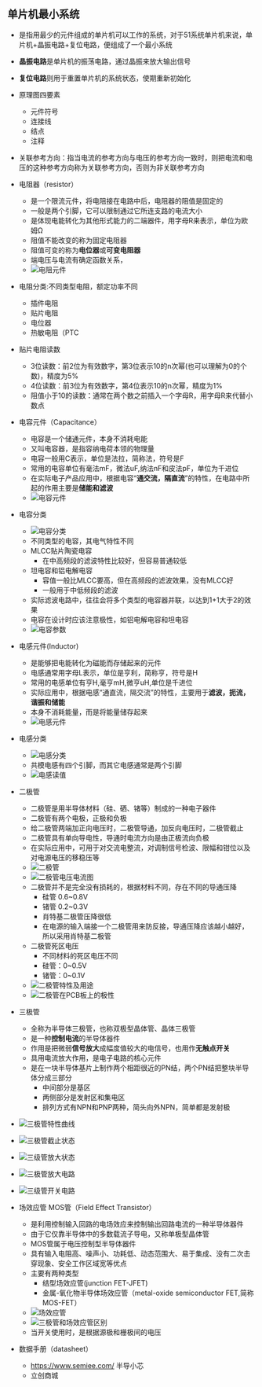 #

## 单片机最小系统
+ 是指用最少的元件组成的单片机可以工作的系统，对于51系统单片机来说，单片机+晶振电路+复位电路，便组成了一个最小系统
+ **晶振电路**是单片机的振荡电路，通过晶振来放大输出信号
+ **复位电路**则用于重置单片机的系统状态，使期重新初始化


+ 原理图四要素
  + 元件符号
  + 连接线
  + 结点
  + 注释
  
+ 关联参考方向：指当电流的参考方向与电压的参考方向一致时，则把电流和电压的这种参考方向称为关联参考方向，否则为非关联参考方向

+ 电阻器（resistor）
  + 是一个限流元件，将电阻接在电路中后，电阻器的阻值是固定的
  + 一般是两个引脚，它可以限制通过它所连支路的电流大小
  + 是体现电能转化为其他形式能力的二端器件，用字母R来表示，单位为欧姆Ω
  + 阻值不能改变的称为固定电阻器
  + 阻值可变的称为**电位器**或**可变电阻器**
  + 端电压与电流有确定函数关系，
  + ![电阻元件](./img/电阻元件.png)
+ 电阻分类:不同类型电阻，额定功率不同
  + 插件电阻
  + 贴片电阻
  + 电位器
  + 热敏电阻（PTC
+ 贴片电阻读数
  + 3位读数：前2位为有效数字，第3位表示10的n次幂(也可以理解为0的个数)，精度为5%
  + 4位读数：前3位为有效数字，第4位表示10的n次幂，精度为1%
  + 阻值小于10的读数：通常在两个数之前插入一个字母R，用字母R来代替小数点

+ 电容元件（Capacitance）
  + 电容是一个储通元件，本身不消耗电能
  + 又叫电容器，是指容纳电荷本领的物理量
  + 电容一般用C表示，单位是法拉，简称法，符号是F
  + 常用的电容单位有毫法mF，微法uF,纳法nF和皮法pF，单位为千进位
  + 在实际电子产品应用中，根据电容“**通交流，隔直流**”的特性，在电路中所起的作用主要是**储能和滤波**
  + ![电容元件](./img/电容元件.png)
+ 电容分类
  + ![电容分类](./img/电容分类.png)
  + 不同类型的电容，其电气特性不同
  + MLCC贴片陶瓷电容
    + 在中高频段的滤波特性比较好，但容易普通较低
  + 坦电容和铝电解电容
    + 容值一般比MLCC要高，但在高频段的滤波效果，没有MLCC好
    + 一般用于中低频段的滤波
  + 实际滤波电路中，往往会将多个类型的电容器并联，以达到1+1大于2的效果
  + 电容在设计时应该注意极性，如铝电解电容和坦电容
  + ![电容参数](./img/电容参数.png)

+ 电感元件(Inductor)
  + 是能够把电能转化为磁能而存储起来的元件
  + 电感通常用字母L表示，单位是亨利，简称亨，符号是H
  + 常用的电感单位有亨H,毫亨mH,微亨uH,单位是千进位
  + 实际应用中，根据电感“通直流，隔交流”的特性，主要用于**滤波，扼流，谐振和储能**
  + 本身不消耗能量，而是将能量储存起来
  + ![电感元件](./img/电感元件.png)
+ 电感分类
  + ![电感分类](./img/电感分类.png)
  + 共模电感有四个引脚，而其它电感通常是两个引脚
  + ![电感读值](./img/电感读值.png)
  
+ 二极管
  + 二极管是用半导体材料（硅、硒、锗等）制成的一种电子器件
  + 二极管有两个电极，正极和负极
  + 给二极管两端加正向电压时，二极管导通，加反向电压时，二极管截止
  + 二极管具有单向导电性，导通时电流方向是由正极流向负极
  + 在实际应用中，可用于对交流电整流，对调制信号检波、限幅和钳位以及对电源电压的移稳压等
  + ![二极管](./img/二极管.png)
  + ![二极管电压电流图](./img/二极管电压电流图.png)
  + 二极管并不是完全没有损耗的，根据材料不同，存在不同的导通压降
    + 硅管 0.6~0.8V
    + 锗管 0.2~0.3V
    + 肖特基二极管压降很低
    + 在电源的输入端接一个二极管用来防反接，导通压降应该越小越好，所以采用肖特基二极管
  + 二极管死区电压
    + 不同材料的死区电压不同
    + 硅管：0~0.5V
    + 锗管：0~0.1V
  + ![二极管特性及用途](./img/二极管特性及用途.png)
  + ![二极管在PCB板上的极性](./img/二极管在PCB板上的极性.png)

+ 三极管
  + 全称为半导体三极管，也称双极型晶体管、晶体三极管
  + 是一种**控制电流**的半导体器件
  + 作用是把微弱**信号放大**成幅度值较大的电信号，也用作**无触点开关**
  + 具用电流放大作用，是电子电路的核心元件
  + 是在一块半导体基片上制作两个相距很近的PN结，两个PN结把整块半导体分成三部分
    + 中间部分是基区
    + 两侧部分是发射区和集电区
    + 排列方式有NPN和PNP两种，简头向外NPN，简单都是发射极

+ ![三极管特性曲线](./img/三极管特性曲线.png)
+ ![三极管截止状态](./img/三极管截止状态.png)
+ ![三级管放大状态](./img/三级管放大状态.png)
+ ![三极管放大电路](./img/三极管放大电路.png)
+ ![三级管开关电路](./img/三级管开关电路.png)

+ 场效应管 MOS管（Field Effect Transistor）
  + 是利用控制输入回路的电场效应来控制输出回路电流的一种半导体器件
  + 由于它仅靠半导体中的多数载流子导电，又称单极型晶体管
  + MOS管属于电压控制型半导体器件
  + 具有输入电阻高、噪声小、功耗低、动态范围大、易于集成、没有二次击穿现象、安全工作区域宽等优点
  + 主要有两种类型
    + 结型场效应管(junction FET-JFET)
    + 金属-氧化物半导体场效应管（metal-oxide semiconductor FET,简称MOS-FET）
  + ![场效应管](./img/场效应管.png)
  + ![三极管和场效应管区别](./img/三极管和场效应管区别.png)
  + 当开关使用时，是根据源极和栅极间的电压

+ 数据手册（datasheet）
  + https://www.semiee.com/  半导小芯
  + 立创商城

​